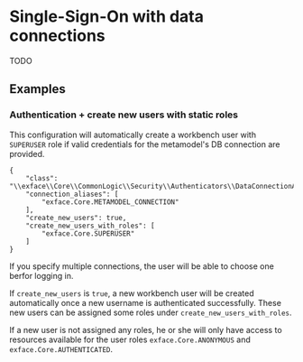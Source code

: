 # Single-Sign-On with data connections

TODO

## Examples

### Authentication + create new users with static roles

This configuration will automatically create a workbench user with `SUPERUSER` role
if valid credentials for the metamodel's DB connection are provided.

```
{
	"class": "\\exface\\Core\\CommonLogic\\Security\\Authenticators\\DataConnectionAuthenticator",
	"connection_aliases": [
		"exface.Core.METAMODEL_CONNECTION"
	],
	"create_new_users": true,
	"create_new_users_with_roles": [
		"exface.Core.SUPERUSER"
	]
}
```

If you specify multiple connections, the user will be able to choose one berfor logging in.

If `create_new_users` is `true`, a new workbench user will be created automatically once
a new username is authenticated successfully. These new users can be assigned some roles
under `create_new_users_with_roles`. 

If a new user is not assigned any roles, he or she will only have access to resources
available for the user roles `exface.Core.ANONYMOUS` and `exface.Core.AUTHENTICATED`.

